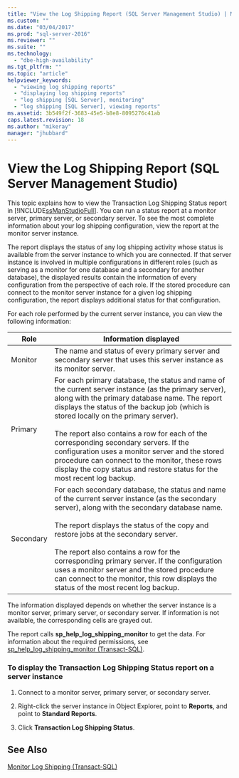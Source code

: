 ```yaml
---
title: "View the Log Shipping Report (SQL Server Management Studio) | Microsoft Docs"
ms.custom: ""
ms.date: "03/04/2017"
ms.prod: "sql-server-2016"
ms.reviewer: ""
ms.suite: ""
ms.technology: 
  - "dbe-high-availability"
ms.tgt_pltfrm: ""
ms.topic: "article"
helpviewer_keywords: 
  - "viewing log shipping reports"
  - "displaying log shipping reports"
  - "log shipping [SQL Server], monitoring"
  - "log shipping [SQL Server], viewing reports"
ms.assetid: 3b549f2f-3683-45e5-b8e8-8095276c41ab
caps.latest.revision: 18
ms.author: "mikeray"
manager: "jhubbard"
---
```

# View the Log Shipping Report (SQL Server Management Studio)
  This topic explains how to view the Transaction Log Shipping Status report in [!INCLUDE[ssManStudioFull](../../a9notintoc/includes/ssmanstudiofull-md.md)]. You can run a status report at a monitor server, primary server, or secondary server. To see the  most complete information about your log shipping configuration, view the report at the monitor server instance.  
  
 The report displays the status of any log shipping activity whose status is available from the server instance to which you are connected. If that server instance is involved in multiple configurations in different roles (such as serving as a monitor for one database and a secondary for another database), the displayed results contain the information of every configuration from the perspective of each role. If the stored procedure can connect to the monitor server instance for a given log shipping configuration, the report displays additional status for that configuration.  
  
 For each role performed by the current server instance, you can view the following information:  
  
|Role|Information displayed|  
|----------|---------------------------|  
|Monitor|The name and status of every primary server and secondary server that uses this server instance as its monitor server.|  
|Primary|For each primary database, the status and name of the current server instance (as the primary server), along with the primary database name. The report displays the status of the backup job (which is stored locally on the primary server).<br /><br /> The report also contains a row for each of the corresponding secondary servers. If the configuration uses a monitor server and the stored procedure can connect to the monitor, these rows display the copy status and restore status for the most recent log backup.|  
|Secondary|For each secondary database, the status and name of the current server instance (as the secondary server), along with the secondary database name.<br /><br /> The report displays the status of the copy and restore jobs at the secondary server.<br /><br /> The report also contains a row for the corresponding primary server. If the configuration uses a monitor server and the stored procedure can connect to the monitor, this row displays the status of the most recent log backup.|  
  
 The information displayed depends on whether the server instance is a monitor server, primary server, or secondary server. If information is not available, the corresponding cells are grayed out.  
  
 The report calls **sp_help_log_shipping_monitor** to get the data. For information about the required permissions, see [sp_help_log_shipping_monitor &#40;Transact-SQL&#41;](../../relational-databases/reference/system-stored-procedures/sp-help-log-shipping-monitor-transact-sql.md).  
  
### To display the Transaction Log Shipping Status report on a server instance  
  
1.  Connect to a monitor server, primary server, or secondary server.  
  
2.  Right-click the server instance in Object Explorer, point to **Reports**, and point to **Standard Reports**.  
  
3.  Click **Transaction Log Shipping Status**.  
  
## See Also  
 [Monitor Log Shipping &#40;Transact-SQL&#41;](../../database-engine/log-shipping/monitor-log-shipping-transact-sql.md)  
  
  